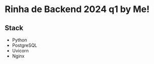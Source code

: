 # Rinha de Backend 2024 q1 by Me!

## Stack

* Python
* PostgreSQL
* Uvicorn
* Nginx

[//]: # (Local path:)

[//]: # (/mnt/c/Users/ricar/D/Github/rinha-de-backend-2024-q)
